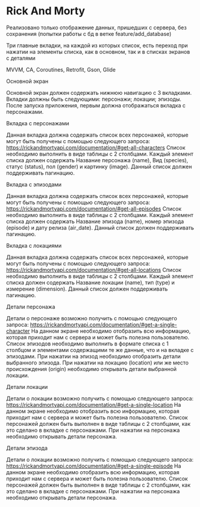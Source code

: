 # Rick And Morty

Реализовано только отображение данных, пришедших с сервера, без сохранения (попытки работы с бд в
ветке feature/add_database)

Три главные вкладки, на каждой из которых список, есть переход при нажатии на элементы списка, как в
основном, так и в списках экранов с деталями

MVVM, CA,
Coroutines,
Retrofit, Gson,
Glide


Основной экран

Основной экран должен содержать нижнюю навигацию с 3 вкладками. Вкладки должны быть следующими:
персонажи;
локации;
эпизоды.
После запуска приложения, первым должна отображаться вкладка с персонажами.

Вкладка с персонажами

Данная вкладка должна содержать список всех персонажей, которые могут быть получены с помощью следующего запроса:
https://rickandmortyapi.com/documentation/#get-all-characters
Список необходимо выполнить в виде таблицы с 2 столбцами.
Каждый элемент списка должен содержать Название персонажа (name), Вид (species), статус (status), пол (gender) и картинку (image).
Данный список должен поддерживать пагинацию.

Вкладка с эпизодами

Данная вкладка должна содержать список всех персонажей, которые могут быть получены с помощью следующего запроса:
https://rickandmortyapi.com/documentation/#get-all-episodes
Список необходимо выполнить в виде таблицы с 2 столбцами.
Каждый элемент списка должен содержать Название эпизода (name), номер эпизода (episode) и дату релиза (air_date).
Данный список должен поддерживать пагинацию.

Вкладка с локациями

Данная вкладка должна содержать список всех персонажей, которые могут быть получены с помощью следующего запроса:
https://rickandmortyapi.com/documentation/#get-all-locations
Список необходимо выполнить в виде таблицы с 2 столбцами.
Каждый элемент списка должен содержать Название локации (name), тип (type) и измерение (dimension).
Данный список должен поддерживать пагинацию.


Детали персонажа

Детали о персонаже возможно получить с помощью следующего запроса:
https://rickandmortyapi.com/documentation/#get-a-single-character
На данном экране необходимо отобразить всю информацию, которая приходит нам с сервера и может быть полезна пользователю.
Список эпизодов необходимо выполнить в формате списка с 1 столбцом и элементами содержащими те же данные, что и на вкладке с эпизодами.
При нажатии на эпизод необходимо отобразить детали выбранного эпизода.
При нажатии на локацию (location) или же место происхождения (origin) необходимо открывать детали выбранной локации.

Детали локации

Детали о локации возможно получить с помощью следующего запроса:
https://rickandmortyapi.com/documentation/#get-a-single-location
На данном экране необходимо отобразить всю информацию, которая приходит нам с сервера и может быть полезна пользователю.
Список персонажей должен быть выполнен в виде таблицы с 2 столбцами, как это сделано в вкладке с персонажами.
При нажатии на персонажа необходимо открывать детали персонажа.


Детали эпизода

Детали о локации возможно получить с помощью следующего запроса:
https://rickandmortyapi.com/documentation/#get-a-single-episode
На данном экране необходимо отобразить всю информацию, которая приходит нам с сервера и может быть полезна пользователю.
Список персонажей должен быть выполнен в виде таблицы с 2 столбцами, как это сделано в вкладке с персонажами.
При нажатии на персонажа необходимо открывать детали персонажа.

